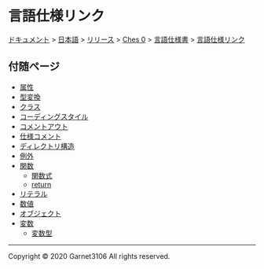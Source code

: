 # 言語仕様リンク

[ドキュメント](../../../../../index.md) > [日本語](../../../../index.md) > [リリース](../../../index.md) > [Ches 0](../../index.md) > [言語仕様書](../index.md) > [言語仕様リンク](./index.md)

## 付随ページ

- [属性](./attribute/index.md)
- [型変換](./cast/index.md)
- [クラス](./class/index.md)
- [コーディングスタイル](./codingstyle/index.md)
- [コメントアウト](./commentout/index.md)
- [仕様コメント](./comments/index.md)
- [ディレクトリ構造](./dirstruct/index.md)
- [例外](./exception/index.md)
- [関数](./function/index.md)
    - [関数式](./function/expression/index.md)
    - [return](./function/return/index.md)
- [リテラル](./literal/index.md)
- [数値](./number/index.md)
- [オブジェクト](./object/index.md)
- [変数](./variable/index.md)
    - [変数型](./variable/type/index.md)

---

Copyright © 2020 Garnet3106 All rights reserved.
